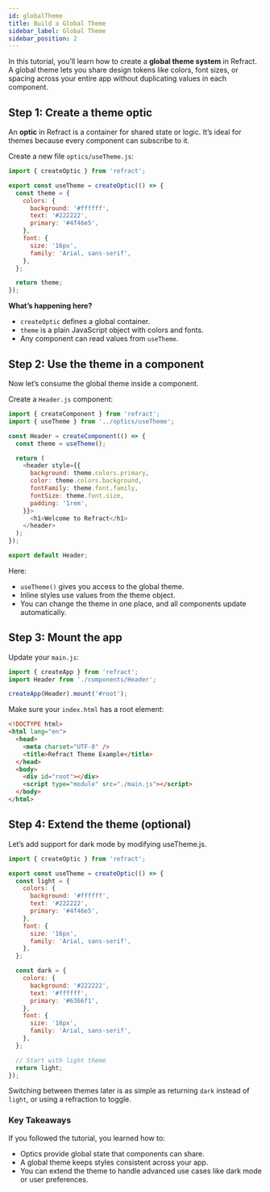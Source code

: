 ```yaml
---
id: globalTheme
title: Build a Global Theme
sidebar_label: Global Theme
sidebar_position: 2
---
```



In this tutorial, you’ll learn how to create a **global theme system** in Refract.
A global theme lets you share design tokens like colors, font sizes, or spacing across your entire app without duplicating values in each component.

## Step 1: Create a theme optic

An **optic** in Refract is a container for shared state or logic. It’s ideal for themes because every component can subscribe to it.

Create a new file `optics/useTheme.js`:

```js
import { createOptic } from 'refract';

export const useTheme = createOptic(() => {
  const theme = {
    colors: {
      background: '#ffffff',
      text: '#222222',
      primary: '#4f46e5',
    },
    font: {
      size: '16px',
      family: 'Arial, sans-serif',
    },
  };

  return theme;
});

```

**What’s happening here?**
- `createOptic` defines a global container.
- `theme` is a plain JavaScript object with colors and fonts.
- Any component can read values from `useTheme`.

## Step 2: Use the theme in a component
Now let’s consume the global theme inside a component.

Create a `Header.js` component:

```js
import { createComponent } from 'refract';
import { useTheme } from '../optics/useTheme';

const Header = createComponent(() => {
  const theme = useTheme();

  return (
    <header style={{
      background: theme.colors.primary,
      color: theme.colors.background,
      fontFamily: theme.font.family,
      fontSize: theme.font.size,
      padding: '1rem',
    }}>
      <h1>Welcome to Refract</h1>
    </header>
  );
});

export default Header;

```
Here:

- `useTheme()` gives you access to the global theme.
- Inline styles use values from the theme object.
- You can change the theme in one place, and all components update automatically.

## Step 3: Mount the app
Update your `main.js`:

```js
import { createApp } from 'refract';
import Header from './components/Header';

createApp(Header).mount('#root');

```
Make sure your `index.html` has a root element:

```html
<!DOCTYPE html>
<html lang="en">
  <head>
    <meta charset="UTF-8" />
    <title>Refract Theme Example</title>
  </head>
  <body>
    <div id="root"></div>
    <script type="module" src="./main.js"></script>
  </body>
</html>

```
## Step 4: Extend the theme (optional)
Let’s add support for dark mode by modifying useTheme.js.

```js
import { createOptic } from 'refract';

export const useTheme = createOptic(() => {
  const light = {
    colors: {
      background: '#ffffff',
      text: '#222222',
      primary: '#4f46e5',
    },
    font: {
      size: '16px',
      family: 'Arial, sans-serif',
    },
  };

  const dark = {
    colors: {
      background: '#222222',
      text: '#ffffff',
      primary: '#6366f1',
    },
    font: {
      size: '16px',
      family: 'Arial, sans-serif',
    },
  };

  // Start with light theme
  return light;
});

```
Switching between themes later is as simple as returning `dark` instead of `light`, or using a refraction to toggle.

### Key Takeaways

If you followed the tutorial, you learned how to:
- Optics provide global state that components can share.
- A global theme keeps styles consistent across your app.
- You can extend the theme to handle advanced use cases like dark mode or user preferences.